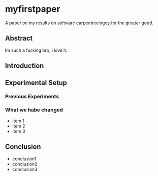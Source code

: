 # myfirstpaper
A paper on my results on software carpentreologoy for the greater good. 

## Abstract
Im such a fucking bro, i love it.
## Introduction

## Experimental Setup

### Previous Experiments

### What we habe changed

- item 1
- item 2
- item 3

## Conclusion

- conclusion1
- conclusion2
- conclusion3

